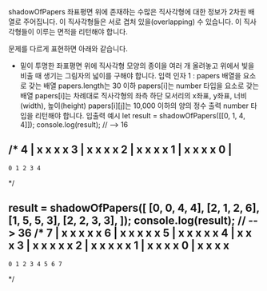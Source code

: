 shadowOfPapers
좌표평면 위에 존재하는 수많은 직사각형에 대한 정보가 2차원 배열로 주어집니다. 이 직사각형들은 서로 겹처 있을(overlapping) 수 있습니다. 이 직사각형들이 이루는 면적을 리턴해야 합니다.

문제를 다르게 표현하면 아래와 같습니다.

- 밑이 투명한 좌표평면 위에 직사각형 모양의 종이을 여러 개 올려놓고 위에서 빛을 비출 때 생기는 그림자의 넓이를 구해야 합니다.
입력
인자 1 : papers
배열을 요소로 갖는 배열
papers.length는 30 이하
papers[i]는 number 타입을 요소로 갖는 배열
papers[i]는 차례대로 직사각형의 좌측 하단 모서리의 x좌표, y좌표, 너비(width), 높이(height)
papers[i][j]는 10,000 이하의 양의 정수
출력
number 타입을 리턴해야 합니다.
입출력 예시
let result = shadowOfPapers([[0, 1, 4, 4]]);
console.log(result); // --> 16

/*
4 | x x x x
3 | x x x x 
2 | x x x x 
1 | x x x x 
0 |   
--------------
    0 1 2 3 4 
*/

result = shadowOfPapers([
  [0, 0, 4, 4],
  [2, 1, 2, 6],
  [1, 5, 5, 3],
  [2, 2, 3, 3],
]);
console.log(result); // --> 36
/*
7 |   x x x x x
6 |   x x x x x
5 |   x x x x x
4 |     x x x
3 | x x x x x
2 | x x x x x
1 | x x x x
0 | x x x x
------------------
    0 1 2 3 4 5 6 7
*/